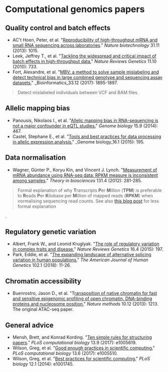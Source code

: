 # Computational genomics papers

## Quality control and batch effects

 - AC't Hoen, Peter, et al. "[Reproducibility of high-throughput mRNA and small RNA sequencing across laboratories](http://dx.doi.org/10.1038/nbt.2702)." _Nature biotechnology_ 31.11 (2013): 1015.
 - Leek, Jeffrey T., et al. "[Tackling the widespread and critical impact of batch effects in high-throughput data.](http://dx.doi.org/10.1038/nrg2825)" _Nature Reviews Genetics_ 11.10 (2010): 733.
 - Fort, Alexandre, et al. "[MBV: a method to solve sample mislabeling and detect technical bias in large combined genotype and sequencing assay datasets.](https://doi.org/10.1093/bioinformatics/btx074)" _Bioinformatics_33.12 (2017): 1895-1897.
> Detect mislabeled individuals between VCF and BAM files.

## Allelic mapping bias

 - Panousis, Nikolaos I., et al. "[Allelic mapping bias in RNA-sequencing is not a major confounder in eQTL studies.](https://doi.org/10.1186/s13059-014-0467-2)" _Genome biology_ 15.9 (2014): 467.
 - Castel, Stephane E., et al. "[Tools and best practices for data processing in allelic expression analysis.](http://dx.doi.org/10.1186/s13059-015-0762-6)" _Genome biology_16.1 (2015): 195.

## Data normalisation

 - Wagner, Günter P., Koryu Kin, and Vincent J. Lynch. "[Measurement of mRNA abundance using RNA-seq data: RPKM measure is inconsistent among samples](https://doi.org/10.1007/s12064-012-0162-3)." _Theory in biosciences_ 131.4 (2012): 281-285. 
 
 > Formal explanation of why **T**ranscripts **P**er **M**illion
> (**TPM**) is preferable to **R**eads **P**er **K**ilobase per
> **M**illion of mapped reads (**RPKM**) when normalising sequencing read counts. See also [this blog
> post](https://www.rna-seqblog.com/rpkm-fpkm-and-tpm-clearly-explained/)
> for less formal explanation

.

## Regulatory genetic variation

 - Albert, Frank W., and Leonid Kruglyak. "[The role of regulatory variation in complex traits and disease.](http://dx.doi.org/10.1038/nrg3891)" _Nature Reviews Genetics_ 16.4 (2015): 197. 
 - Park, Eddie, et al. "[The expanding landscape of alternative splicing variation in human populations.](http://dx.doi.org/10.1016/j.ajhg.2017.11.002)" _The American Journal of Human Genetics_ 102.1 (2018): 11-26.

## Chromatin accessibility

 - Buenrostro, Jason D., et al. "T[ransposition of native chromatin for fast and sensitive epigenomic profiling of open chromatin, DNA-binding proteins and nucleosome position.](https://doi.org/10.1038/nmeth.2688)"  _Nature methods_  10.12 (2013): 1213.
The original ATAC-seq paper.

## General advice

 - Mensh, Brett, and Konrad Kording. "[Ten simple rules for structuring papers](https://doi.org/10.1371/journal.pcbi.1005830)." _PLoS computational biology_ 13.9 (2017): e1005619.
 - Wilson, Greg, et al. "[Good enough practices in scientific computing.](http://dx.doi.org/10.1371/journal.pcbi.1005510)" _PLoS computational biology_ 13.6 (2017): e1005510.
 - Wilson, Greg, et al. "[Best practices for scientific computing.](http://dx.doi.org/10.1371/journal.pbio.1001745)" _PLoS biology_ 12.1 (2014): e1001745.

<!--stackedit_data:
eyJoaXN0b3J5IjpbMTcwMTE2OTk4MSwtNzE4MDgwMTU3LDEyMT
U1NzE2NzUsLTEzNTYyNzQ3NTgsLTE5MjA0MjMzMjUsLTU0Mjk0
NTk0NCwxMjMyNzgwMzY5LC0xOTMyMjQxMjE0LDgzOTc4NDc4MC
wtMjA1ODU4MTYyNywxNzE3MTA1OTY3LDU0NDU3ODAxNCwxMDc3
MDUwODE3LC0xNDEwMTYwNTQ5LC0xNTAyMTIzNTI2XX0=
-->